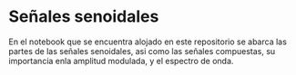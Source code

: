 # Señales senoidales

En el notebook que se encuentra alojado en este repositorio se abarca las partes de las señales senoidales, asi como las señales compuestas, su importancia enla amplitud modulada, y el espectro de onda.